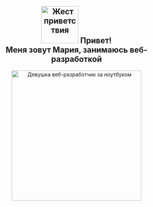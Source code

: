 <h2 align="center"><m><img src="https://64.media.tumblr.com/508ff14bf630746fddad9582ccbd4360/tumblr_o2dmdw4fQa1r36x0uo1_500.gifv" width="100" alt="Жест приветствия"> Привет!
<br>Меня зовут Мария, занимаюсь веб-разработкой </m></h2>
    <div id="header" align="center">
        <img 
            src="https://images.squarespace-cdn.com/content/v1/540eb39ce4b0169f85a815f7/1598517011674-77E5SGHVMAW4MTMZ738L/Metaleap_LF.gif?format=500w"
            width="350"
            alt="Девушка веб-разработчик за ноутбуком"
        />
    </div>
</br>



